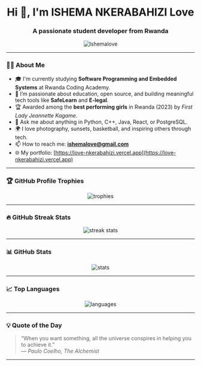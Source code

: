 <h1 align="center">Hi 👋, I'm ISHEMA NKERABAHIZI Love</h1>
<h3 align="center">A passionate student developer from Rwanda</h3>

<p align="center">
  <img src="https://komarev.com/ghpvc/?username=Ishemalove&label=Profile%20views&color=0e75b6&style=flat" alt="Ishemalove" />
</p>

---

### 👩‍💻 About Me

- 🎓 I'm currently studying **Software Programming and Embedded Systems** at Rwanda Coding Academy.  
- 🌱 I’m passionate about education, open source, and building meaningful tech tools like **SafeLearn** and **E-legal**.  
- 🏆 Awarded among the **best performing girls** in Rwanda (2023) by *First Lady Jeannette Kagame*.  
- 💬 Ask me about anything in Python, C++, Java, React, or PostgreSQL.  
- 🌍 I love photography, sunsets, basketball, and inspiring others through tech.  
- 📫 How to reach me: **ishemalove@gmail.com**  
- 🌐 My portfolio: [https://love-nkerabahizi.vercel.app](https://love-nkerabahizi.vercel.app)

---

### 🏆 GitHub Profile Trophies

<p align="center">
  <img src="https://github-profile-trophy.vercel.app/?username=Ishemalove&theme=gruvbox&row=2&column=3" alt="trophies" />
</p>

---

### 🔥 GitHub Streak Stats

<p align="center">
  <img src="https://github-readme-streak-stats.herokuapp.com/?user=Ishemalove&theme=tokyonight" alt="streak stats"/>
</p>

---

### 📊 GitHub Stats

<p align="center">
  <img src="https://github-readme-stats.vercel.app/api?username=Ishemalove&show_icons=true&theme=radical" alt="stats" />
</p>

---

### 📈 Top Languages

<p align="center">
  <img src="https://github-readme-stats.vercel.app/api/top-langs/?username=Ishemalove&layout=compact&theme=tokyonight" alt="languages" />
</p>

---

### 💡 Quote of the Day
> “When you want something, all the universe conspires in helping you to achieve it.”  
> — *Paulo Coelho, The Alchemist*

---

